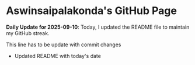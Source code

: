 # Aswinsaipalakonda's GitHub Page

**Daily Update for 2025-09-10**: Today, I updated the README file to maintain my GitHub streak.

This line has to be update with commit changes
 - Updated README with today's date 
